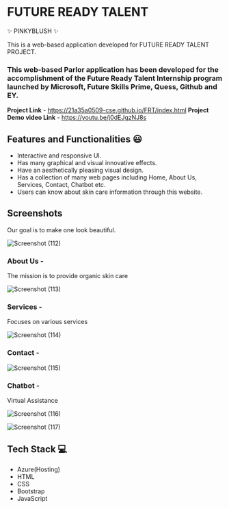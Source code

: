 # FUTURE READY TALENT
✨ PINKYBLUSH ✨

This is a web-based application developed for FUTURE READY TALENT PROJECT. 

### This web-based Parlor application has been developed for the accomplishment of the Future Ready Talent Internship program launched by Microsoft, Future Skills Prime, Quess, Github and EY.


**Project Link** - https://21a35a0509-cse.github.io/FRT/index.html
**Project Demo video Link** - https://youtu.be/j0dEJgzNJ8s


## Features and Functionalities 😃

- Interactive and responsive UI.
- Has many graphical and visual innovative effects.
- Have an aesthetically pleasing visual design.
- Has a collection of many web pages including Home, About Us, Services,   Contact, Chatbot  etc.
- Users can know about skin care information through this website.

## Screenshots

Our goal is to make one look beautiful.



![Screenshot (112)](https://github.com/21A35A0509-cse/FRT/assets/110163097/a7700aba-1d23-46e0-9609-a1ec1ed28049)

### About Us -

The mission is to  provide organic skin care


![Screenshot (113)](https://github.com/21A35A0509-cse/FRT/assets/110163097/ab8c8e90-35ca-412c-b13a-591bae556992)

### Services -
Focuses on various services

![Screenshot (114)](https://github.com/21A35A0509-cse/FRT/assets/110163097/0e452992-b21c-42b1-869c-8dab53582ade)


### Contact -


![Screenshot (115)](https://github.com/21A35A0509-cse/FRT/assets/110163097/d5830443-dd33-4bbe-b652-6b7ff403d594)

### Chatbot -

Virtual Assistance

![Screenshot (116)](https://github.com/21A35A0509-cse/FRT/assets/110163097/c50404d4-3c58-449f-a813-f754b9e11a68)

![Screenshot (117)](https://github.com/21A35A0509-cse/FRT/assets/110163097/d2775dfd-1794-4ada-a2d0-da65e45d2984)


## Tech Stack 💻

- Azure(Hosting)
- HTML
- CSS
- Bootstrap
- JavaScript
